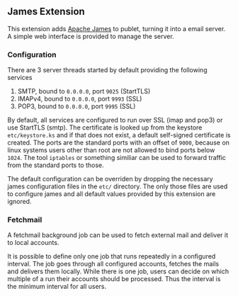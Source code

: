 ## James Extension

This extension adds [Apache James](http://james.apache.org) to publet,
turning it into a email server. A simple web interface is provided to
manage the server.

### Configuration

There are 3 server threads started by default providing the following services

1. SMTP, bound to `0.0.0.0`, port `9025` (StartTLS)
2. IMAPv4, bound to `0.0.0.0`, port `9993` (SSL)
3. POP3, bound to `0.0.0.0`, port `9995` (SSL)

By default, all services are configured to run over SSL (imap and pop3) or
use StartTLS (smtp). The certificate is looked up from the keystore `etc/keystore.ks`
and if that does not exist, a default self-signed certificate is created. The
ports are the standard ports with an offset of `9000`, because on linux systems
users other than root are not allowed to bind ports below `1024`. The tool `iptables`
or something similiar can be used to forward traffic from the standard ports to those.

The default configuration can be overriden by dropping the necessary james
configuration files in the `etc/` directory. The only those files are used to configure
james and all default values provided by this extension are ignored.


### Fetchmail

A fetchmail background job can be used to fetch external mail and deliver it to
local accounts.

It is possible to define only one job that runs repeatedly in a configured interval. The
job goes through all configured accounts, fetches the mails and delivers them locally.
While there is one job, users can decide on which multiple of a run their accounts
should be processed. Thus the interval is the minimum interval for all users.

